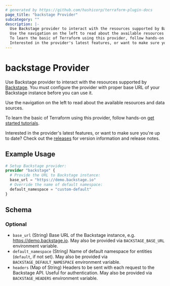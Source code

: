 ```yaml
---
# generated by https://github.com/hashicorp/terraform-plugin-docs
page_title: "backstage Provider"
subcategory: ""
description: |-
  Use Backstage provider to interact with the resources supported by Backstage https://backstage.io. You must configure the provider with proper base URL of your Backstage instance before you can use it.
  Use the navigation on the left to read about the available resources and data sources.
  To learn the basic of Terraform using this provider, follow hands-on get started tutorials https://learn.hashicorp.com/tutorials/terraform/infrastructure-as-code.
  Interested in the provider's latest features, or want to make sure you're up to date? Check out the releases https://github.com/tdabasinskas/terraform-provider-backstage/releases for version information and release notes.
---
```


# backstage Provider

Use Backstage provider to interact with the resources supported by [Backstage](https://backstage.io). You must configure the provider with proper base URL of your Backstage instance before you can use it.

Use the navigation on the left to read about the available resources and data sources.

 To learn the basic of Terraform using this provider, follow hands-on [get started tutorials](https://learn.hashicorp.com/tutorials/terraform/infrastructure-as-code).

Interested in the provider's latest features, or want to make sure you're up to date? Check out the [releases](https://github.com/tdabasinskas/terraform-provider-backstage/releases) for version information and release notes.

## Example Usage

```terraform
# Setup Backstage provider:
provider "backstage" {
  # Provide the URL to Backstage instance:
  base_url = "https://demo.backstage.io"
  # Override the name of default namespace:
  default_namespace = "custom-default"
}
```

<!-- schema generated by tfplugindocs -->
## Schema

### Optional

- `base_url` (String) Base URL of the Backstage instance, e.g. https://demo.backstage.io. May also be provided via `BACKSTAGE_BASE_URL` environment variable.
- `default_namespace` (String) Name of default namespace for entities (`default`, if not set). May also be provided via `BACKSTAGE_DEFAULT_NAMESPACE` environment variable.
- `headers` (Map of String) Headers to be sent with each request to the Backstage API. Useful for authentication. May also be provided via `BACKSTAGE_HEADERS` environment variable.
